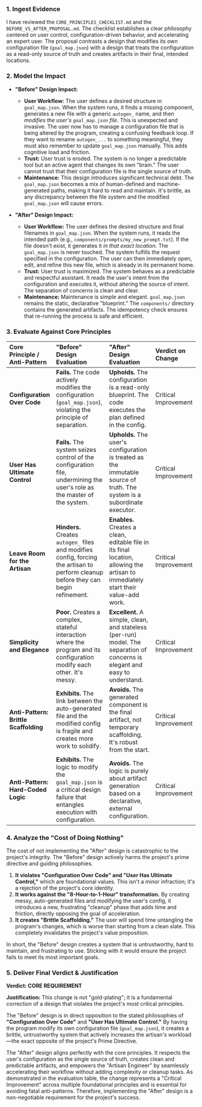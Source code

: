 ### 1. Ingest Evidence

I have reviewed the `CORE_PRINCIPLES_CHECKLIST.md` and the `BEFORE_VS_AFTER_PROPOSAL.md`. The checklist establishes a clear philosophy centered on user control, configuration-driven behavior, and accelerating an expert user. The proposal contrasts a design that modifies its own configuration file (`goal_map.json`) with a design that treats the configuration as a read-only source of truth and creates artifacts in their final, intended locations.

### 2. Model the Impact

- **"Before" Design Impact:**

  - **User Workflow:** The user defines a desired structure in `goal_map.json`. When the system runs, it finds a missing component, generates a new file with a generic `autogen_` name, and then _modifies the user's `goal_map.json` file_. This is unexpected and invasive. The user now has to manage a configuration file that is being altered by the program, creating a confusing feedback loop. If they want to rename `autogen_...` to something meaningful, they must also remember to update `goal_map.json` manually. This adds cognitive load and friction.
  - **Trust:** User trust is eroded. The system is no longer a predictable tool but an active agent that changes its own "brain." The user cannot trust that their configuration file is the single source of truth.
  - **Maintenance:** This design introduces significant technical debt. The `goal_map.json` becomes a mix of human-defined and machine-generated paths, making it hard to read and maintain. It's brittle, as any discrepancy between the file system and the modified `goal_map.json` will cause errors.

- **"After" Design Impact:**
  - **User Workflow:** The user defines the desired structure and final filenames in `goal_map.json`. When the system runs, it reads the intended path (e.g., `components/prompts/my_new_prompt.txt`). If the file doesn't exist, it generates it _in that exact location_. The `goal_map.json` is never touched. The system fulfills the request specified in the configuration. The user can then immediately open, edit, and refine this new file, which is already in its permanent home.
  - **Trust:** User trust is maximized. The system behaves as a predictable and respectful assistant. It reads the user's intent from the configuration and executes it, without altering the source of intent. The separation of concerns is clean and clear.
  - **Maintenance:** Maintenance is simple and elegant. `goal_map.json` remains the static, declarative "blueprint." The `components/` directory contains the generated artifacts. The idempotency check ensures that re-running the process is safe and efficient.

### 3. Evaluate Against Core Principles

| Core Principle / Anti-Pattern         | "Before" Design Evaluation                                                                                                          | "After" Design Evaluation                                                                                                          | Verdict on Change    |
| :------------------------------------ | :---------------------------------------------------------------------------------------------------------------------------------- | :--------------------------------------------------------------------------------------------------------------------------------- | :------------------- |
| **Configuration Over Code**           | **Fails.** The code actively modifies the configuration (`goal_map.json`), violating the principle of separation.                   | **Upholds.** The configuration is a read-only blueprint. The code executes the plan defined in the config.                         | Critical Improvement |
| **User Has Ultimate Control**         | **Fails.** The system seizes control of the configuration file, undermining the user's role as the master of the system.            | **Upholds.** The user's configuration is treated as the immutable source of truth. The system is a subordinate executor.           | Critical Improvement |
| **Leave Room for the Artisan**        | **Hinders.** Creates `autogen_` files and modifies config, forcing the artisan to perform cleanup before they can begin refinement. | **Enables.** Creates a clean, editable file in its final location, allowing the artisan to immediately start their value-add work. | Critical Improvement |
| **Simplicity and Elegance**           | **Poor.** Creates a complex, stateful interaction where the program and its configuration modify each other. It's messy.            | **Excellent.** A simple, clean, and stateless (per-run) model. The separation of concerns is elegant and easy to understand.       | Critical Improvement |
| **Anti-Pattern: Brittle Scaffolding** | **Exhibits.** The link between the auto-generated file and the modified config is fragile and creates more work to solidify.        | **Avoids.** The generated component is the final artifact, not temporary scaffolding. It's robust from the start.                  | Critical Improvement |
| **Anti-Pattern: Hard-Coded Logic**    | **Exhibits.** The logic to modify the `goal_map.json` is a critical design failure that entangles execution with configuration.     | **Avoids.** The logic is purely about artifact generation based on a declarative, external configuration.                          | Critical Improvement |

### 4. Analyze the "Cost of Doing Nothing"

The cost of not implementing the "After" design is catastrophic to the project's integrity. The "Before" design actively harms the project's prime directive and guiding philosophies.

1.  **It violates "Configuration Over Code" and "User Has Ultimate Control,"** which are foundational values. This isn't a minor infraction; it's a rejection of the project's core identity.
2.  **It works against the "8-Hour-to-1-Hour" transformation.** By creating messy, auto-generated files and modifying the user's config, it introduces a new, frustrating "cleanup" phase that adds time and friction, directly opposing the goal of acceleration.
3.  **It creates "Brittle Scaffolding."** The user will spend time untangling the program's changes, which is worse than starting from a clean slate. This completely invalidates the project's value proposition.

In short, the "Before" design creates a system that is untrustworthy, hard to maintain, and frustrating to use. Sticking with it would ensure the project fails to meet its most important goals.

### 5. Deliver Final Verdict & Justification

**Verdict: CORE REQUIREMENT**

**Justification:** This change is not "gold-plating"; it is a fundamental correction of a design that violates the project's most critical principles.

The "Before" design is in direct opposition to the stated philosophies of **"Configuration Over Code"** and **"User Has Ultimate Control."** By having the program modify its own configuration file (`goal_map.json`), it creates a brittle, untrustworthy system that actively increases the artisan's workload—the exact opposite of the project's Prime Directive.

The "After" design aligns perfectly with the core principles. It respects the user's configuration as the single source of truth, creates clean and predictable artifacts, and empowers the "Artisan Engineer" by seamlessly accelerating their workflow without adding complexity or cleanup tasks. As demonstrated in the evaluation table, the change represents a "Critical Improvement" across multiple foundational principles and is essential for avoiding fatal anti-patterns. Therefore, implementing the "After" design is a non-negotiable requirement for the project's success.
